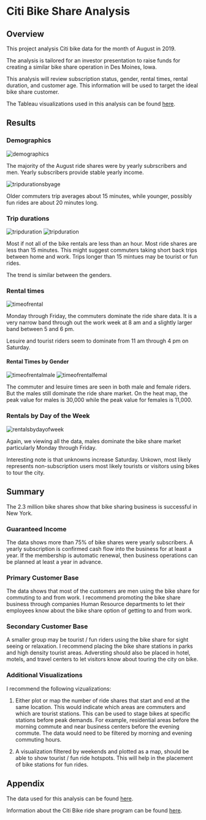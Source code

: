 # Citi Bike Share Analysis

## Overview

This project analysis Citi bike data for the month of August in 2019. 

The analysis is tailored for an investor presentation to raise funds for creating a similar bike share operation in Des Moines, Iowa. 

This analysis will review subscription status, gender, rental times, rental duration, and customer age. This information will be used to target the ideal bike share customer.

The Tableau visualizations used in this analysis can be found [here](https://public.tableau.com/app/profile/david.garza8358/viz/Challenge_16511175389370/WhoUsesCitiBike).

## Results

### Demographics

![demographics](./resources/demographics.PNG)

The majority of the August ride shares were by yearly subrscribers and men. Yearly subscribers provide stable yearly income.

![tripdurationsbyage](./resources/tripduartionbyage.PNG)

Older commuters trip averages about 15 minutes, while younger, possibly fun rides are about 20 minutes long. 

### Trip durations

![tripduration](./resources/tripduration.PNG)
![tripduration](./resources/tripduration2.PNG)

Most if not all of the bike rentals are less than an hour. Most ride shares are less than 15 minutes. This might suggest commuters taking short back trips between home and work. Trips longer than 15 mintues may be tourist or fun rides.

The trend is similar between the genders.

### Rental times

![timeofrental](./resources/bikesharesbyhour.PNG)

Monday through Friday, the commuters dominate the ride share data. It is a very narrow band through out the work week at 8 am and a slightly larger band between 5 and 6 pm.

Lesuire and tourist riders seem to dominate from 11 am through 4 pm on Saturday.

#### Rental Times by Gender
![timeofrentalmale](./resources/bikesharesbyhourmale.PNG)
![timeofrentalfemal](./resources/bikesharesbyhourfemale.PNG)

The commuter and lesuire times are seen in both male and female riders. But the males still dominate the ride share market. On the heat map, the peak value for males is 30,000 while the peak value for females is 11,000.

### Rentals by Day of the Week
![rentalsbydayofweek](./resources/byday.PNG)

Again, we viewing all the data, males dominate the bike share market particularly Monday through Friday. 

Interesting note is that unknowns increase Saturday. Unkown, most likely represents non-subscription users most likely tourists or visitors using bikes to tour the city.

## Summary

The 2.3 million bike shares show that bike sharing business is successful in New York.

### Guaranteed Income

The data shows more than 75% of bike shares were yearly subscribers. A yearly subscription is confirmed cash flow into the business for at least a year. If the membership is automatic renewal, then business operations can be planned at least a year in advance.

### Primary Customer Base

The data shows that most of the customers are men using the bike share for commuting to and from work. I recommend promoting the bike share business through companies Human Resource departments to let their employees know about the bike share option of getting to and from work.

### Secondary Customer Base

A smaller group may be tourist / fun riders using the bike share for sight seeing or relaxation. I recommend placing the bike share stations in parks and high density tourist areas. Adversting should also be placed in hotel, motels, and travel centers to let visitors know about touring the city on bike.

### Additional Visualizations 

I recommend the following vizualizations:

1. Either plot or map the number of ride shares that start and end at the same location. This would indicate which areas are commuters and which are tourist stations. This can be used to stage bikes at specific stations before peak demands. For example, residential areas before the morning commute and near business centers before the evening commute. The data would need to be filtered by morning and evening commuting hours.

2. A visualization filtered by weekends and plotted as a map, should be able to show tourist / fun ride hotspots. This will help in the placement of bike stations for fun rides.


## Appendix

The data used for this analysis can be found [here](https://ride.citibikenyc.com/system-data).

Information about the Citi Bike ride share program can be found [here](https://account.citibikenyc.com/access-plans).